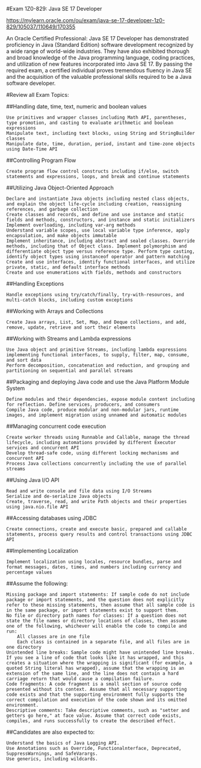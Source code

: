 #Exam 1Z0-829: Java SE 17 Developer

https://mylearn.oracle.com/ou/exam/java-se-17-developer-1z0-829/105037/110649/170355

An Oracle Certified Professional: Java SE 17 Developer has demonstrated proficiency in Java (Standard Edition) software development recognized by a wide range of world-wide industries. They have also exhibited thorough and broad knowledge of the Java programming language, coding practices, and utilization of new features incorporated into Java SE 17. By passing the required exam, a certified individual proves tremendous fluency in Java SE and the acquisition of the valuable professional skills required to be a Java software developer.

#Review all Exam Topics:

##Handling date, time, text, numeric and boolean values

    Use primitives and wrapper classes including Math API, parentheses, type promotion, and casting to evaluate arithmetic and boolean expressions
    Manipulate text, including text blocks, using String and StringBuilder classes
    Manipulate date, time, duration, period, instant and time-zone objects using Date-Time API

##Controlling Program Flow

    Create program flow control constructs including if/else, switch statements and expressions, loops, and break and continue statements

##Utilizing Java Object-Oriented Approach

    Declare and instantiate Java objects including nested class objects, and explain the object life-cycle including creation, reassigning references, and garbage collection
    Create classes and records, and define and use instance and static fields and methods, constructors, and instance and static initializers
    Implement overloading, including var-arg methods
    Understand variable scopes, use local variable type inference, apply encapsulation, and make objects immutable
    Implement inheritance, including abstract and sealed classes. Override methods, including that of Object class. Implement polymorphism and differentiate object type versus reference type. Perform type casting, identify object types using instanceof operator and pattern matching
    Create and use interfaces, identify functional interfaces, and utilize private, static, and default interface methods
    Create and use enumerations with fields, methods and constructors

##Handling Exceptions

    Handle exceptions using try/catch/finally, try-with-resources, and multi-catch blocks, including custom exceptions

##Working with Arrays and Collections

    Create Java arrays, List, Set, Map, and Deque collections, and add, remove, update, retrieve and sort their elements

##Working with Streams and Lambda expressions

    Use Java object and primitive Streams, including lambda expressions implementing functional interfaces, to supply, filter, map, consume, and sort data
    Perform decomposition, concatenation and reduction, and grouping and partitioning on sequential and parallel streams

##Packaging and deploying Java code and use the Java Platform Module System

    Define modules and their dependencies, expose module content including for reflection. Define services, producers, and consumers
    Compile Java code, produce modular and non-modular jars, runtime images, and implement migration using unnamed and automatic modules

##Managing concurrent code execution

    Create worker threads using Runnable and Callable, manage the thread lifecycle, including automations provided by different Executor services and concurrent API
    Develop thread-safe code, using different locking mechanisms and concurrent API
    Process Java collections concurrently including the use of parallel streams

##Using Java I/O API

    Read and write console and file data using I/O Streams
    Serialize and de-serialize Java objects
    Create, traverse, read, and write Path objects and their properties using java.nio.file API

##Accessing databases using JDBC

    Create connections, create and execute basic, prepared and callable statements, process query results and control transactions using JDBC API

##Implementing Localization

    Implement localization using locales, resource bundles, parse and format messages, dates, times, and numbers including currency and percentage values

##Assume the following:

    Missing package and import statements: If sample code do not include package or import statements, and the question does not explicitly refer to these missing statements, then assume that all sample code is in the same package, or import statements exist to support them.
    No file or directory path names for classes: If a question does not state the file names or directory locations of classes, then assume one of the following, whichever will enable the code to compile and run:
        All classes are in one file
        Each class is contained in a separate file, and all files are in one directory
    Unintended line breaks: Sample code might have unintended line breaks. If you see a line of code that looks like it has wrapped, and this creates a situation where the wrapping is significant (for example, a quoted String literal has wrapped), assume that the wrapping is an extension of the same line, and the line does not contain a hard carriage return that would cause a compilation failure.
    Code fragments: A code fragment is a small section of source code presented without its context. Assume that all necessary supporting code exists and that the supporting environment fully supports the correct compilation and execution of the code shown and its omitted environment.
    Descriptive comments: Take descriptive comments, such as "setter and getters go here," at face value. Assume that correct code exists, compiles, and runs successfully to create the described effect.

##Candidates are also expected to:

    Understand the basics of Java Logging API.
    Use Annotations such as Override, Functionalnterface, Deprecated, SuppressWarnings, and SafeVarargs.
    Use generics, including wildcards.
